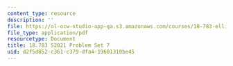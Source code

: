 ```yaml
---
content_type: resource
description: ''
file: https://ol-ocw-studio-app-qa.s3.amazonaws.com/courses/18-783-elliptic-curves-spring-2021/d2f5d852c361c379dfa419601310be45_MIT18_783S21_PS7.pdf
file_type: application/pdf
resourcetype: Document
title: 18.783 S2021 Problem Set 7
uid: d2f5d852-c361-c379-dfa4-19601310be45
---
```

